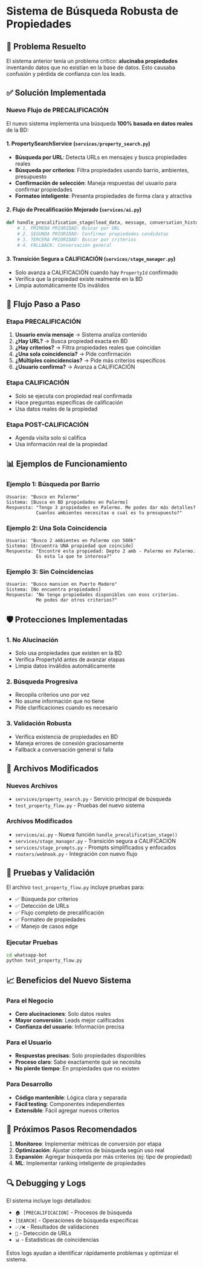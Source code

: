 # Sistema de Búsqueda Robusta de Propiedades

## 🎯 Problema Resuelto

El sistema anterior tenía un problema crítico: **alucinaba propiedades** inventando datos que no existían en la base de datos. Esto causaba confusión y pérdida de confianza con los leads.

## ✅ Solución Implementada

### Nuevo Flujo de PRECALIFICACIÓN

El nuevo sistema implementa una búsqueda **100% basada en datos reales** de la BD:

#### 1. **PropertySearchService** (`services/property_search.py`)
- **Búsqueda por URL**: Detecta URLs en mensajes y busca propiedades reales
- **Búsqueda por criterios**: Filtra propiedades usando barrio, ambientes, presupuesto
- **Confirmación de selección**: Maneja respuestas del usuario para confirmar propiedades
- **Formateo inteligente**: Presenta propiedades de forma clara y atractiva

#### 2. **Flujo de Precalificación Mejorado** (`services/ai.py`)
```python
def handle_precalification_stage(lead_data, message, conversation_history):
    # 1. PRIMERA PRIORIDAD: Buscar por URL
    # 2. SEGUNDA PRIORIDAD: Confirmar propiedades candidatas
    # 3. TERCERA PRIORIDAD: Buscar por criterios
    # 4. FALLBACK: Conversación general
```

#### 3. **Transición Segura a CALIFICACIÓN** (`services/stage_manager.py`)
- Solo avanza a CALIFICACIÓN cuando hay `PropertyId` confirmado
- Verifica que la propiedad existe realmente en la BD
- Limpia automáticamente IDs inválidos

## 🔄 Flujo Paso a Paso

### Etapa PRECALIFICACIÓN
1. **Usuario envía mensaje** → Sistema analiza contenido
2. **¿Hay URL?** → Busca propiedad exacta en BD
3. **¿Hay criterios?** → Filtra propiedades reales que coincidan
4. **¿Una sola coincidencia?** → Pide confirmación
5. **¿Múltiples coincidencias?** → Pide más criterios específicos
6. **¿Usuario confirma?** → Avanza a CALIFICACIÓN

### Etapa CALIFICACIÓN
- Solo se ejecuta con propiedad real confirmada
- Hace preguntas específicas de calificación
- Usa datos reales de la propiedad

### Etapa POST-CALIFICACIÓN
- Agenda visita solo si califica
- Usa información real de la propiedad

## 📊 Ejemplos de Funcionamiento

### Ejemplo 1: Búsqueda por Barrio
```
Usuario: "Busco en Palermo"
Sistema: [Busca en BD propiedades en Palermo]
Respuesta: "Tengo 3 propiedades en Palermo. Me podes dar más detalles? 
           Cuantos ambientes necesitas o cual es tu presupuesto?"
```

### Ejemplo 2: Una Sola Coincidencia
```
Usuario: "Busco 2 ambientes en Palermo con 500k"
Sistema: [Encuentra UNA propiedad que coincide]
Respuesta: "Encontré esta propiedad: Depto 2 amb - Palermo en Palermo. 
           Es esta la que te interesa?"
```

### Ejemplo 3: Sin Coincidencias
```
Usuario: "Busco mansion en Puerto Madero"
Sistema: [No encuentra propiedades]
Respuesta: "No tengo propiedades disponibles con esos criterios. 
           Me podes dar otros criterios?"
```

## 🛡️ Protecciones Implementadas

### 1. **No Alucinación**
- Solo usa propiedades que existen en la BD
- Verifica PropertyId antes de avanzar etapas
- Limpia datos inválidos automáticamente

### 2. **Búsqueda Progresiva**
- Recopila criterios uno por vez
- No asume información que no tiene
- Pide clarificaciones cuando es necesario

### 3. **Validación Robusta**
- Verifica existencia de propiedades en BD
- Maneja errores de conexión graciosamente
- Fallback a conversación general si falla

## 🔧 Archivos Modificados

### Nuevos Archivos
- `services/property_search.py` - Servicio principal de búsqueda
- `test_property_flow.py` - Pruebas del nuevo sistema

### Archivos Modificados
- `services/ai.py` - Nueva función `handle_precalification_stage()`
- `services/stage_manager.py` - Transición segura a CALIFICACIÓN
- `services/stage_prompts.py` - Prompts simplificados y enfocados
- `routers/webhook.py` - Integración con nuevo flujo

## 🧪 Pruebas y Validación

El archivo `test_property_flow.py` incluye pruebas para:
- ✅ Búsqueda por criterios
- ✅ Detección de URLs
- ✅ Flujo completo de precalificación
- ✅ Formateo de propiedades
- ✅ Manejo de casos edge

### Ejecutar Pruebas
```bash
cd whatsapp-bot
python test_property_flow.py
```

## 📈 Beneficios del Nuevo Sistema

### Para el Negocio
- **Cero alucinaciones**: Solo datos reales
- **Mayor conversión**: Leads mejor calificados
- **Confianza del usuario**: Información precisa

### Para el Usuario
- **Respuestas precisas**: Solo propiedades disponibles
- **Proceso claro**: Sabe exactamente qué se necesita
- **No pierde tiempo**: En propiedades que no existen

### Para Desarrollo
- **Código mantenible**: Lógica clara y separada
- **Fácil testing**: Componentes independientes
- **Extensible**: Fácil agregar nuevos criterios

## 🚀 Próximos Pasos Recomendados

1. **Monitoreo**: Implementar métricas de conversión por etapa
2. **Optimización**: Ajustar criterios de búsqueda según uso real
3. **Expansión**: Agregar búsqueda por más criterios (ej: tipo de propiedad)
4. **ML**: Implementar ranking inteligente de propiedades

## 🔍 Debugging y Logs

El sistema incluye logs detallados:
- `🏠 [PRECALIFICACION]` - Procesos de búsqueda
- `[SEARCH]` - Operaciones de búsqueda específicas
- `✅/❌` - Resultados de validaciones
- `🔗` - Detección de URLs
- `📊` - Estadísticas de coincidencias

Estos logs ayudan a identificar rápidamente problemas y optimizar el sistema.